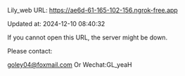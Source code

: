 Lily_web URL: https://ae6d-61-165-102-156.ngrok-free.app

Updated at: 2024-12-10 08:40:32

If you cannot open this URL, the server might be down.

Please contact: 

goley04@foxmail.com Or Wechat:GL_yeaH
